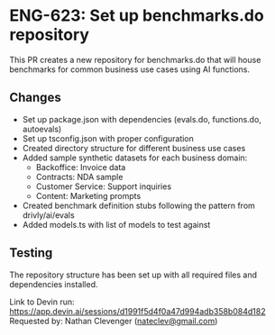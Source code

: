 # ENG-623: Set up benchmarks.do repository

This PR creates a new repository for benchmarks.do that will house benchmarks for common business use cases using AI functions.

## Changes

- Set up package.json with dependencies (evals.do, functions.do, autoevals)
- Set up tsconfig.json with proper configuration
- Created directory structure for different business use cases
- Added sample synthetic datasets for each business domain:
  - Backoffice: Invoice data
  - Contracts: NDA sample
  - Customer Service: Support inquiries
  - Content: Marketing prompts
- Created benchmark definition stubs following the pattern from drivly/ai/evals
- Added models.ts with list of models to test against

## Testing

The repository structure has been set up with all required files and dependencies installed.

Link to Devin run: https://app.devin.ai/sessions/d1991f5d4f0a47d994adb358b084d182
Requested by: Nathan Clevenger (nateclev@gmail.com)
